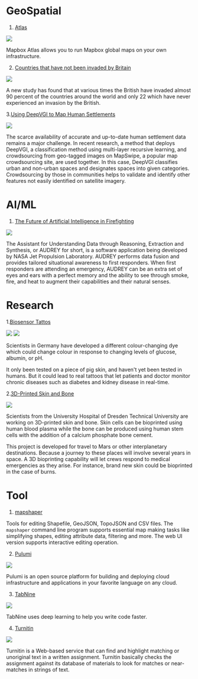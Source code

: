 # GeoSpatial

1. [Atlas](https://docs.mapbox.com/atlas/overview/)

![](https://docs.mapbox.com/atlas/assets/studio-manual-header-480-6fed16b532fe4e0281e308e5651ddfaf.webp)

Mapbox Atlas allows you to run Mapbox global maps on your own infrastructure.

2. [Countries that have not been invaded by Britain](https://www.telegraph.co.uk/history/9653497/British-have-invaded-nine-out-of-ten-countries-so-look-out-Luxembourg.html)

![](https://secure.i.telegraph.co.uk/multimedia/archive/02388/BRITAIN_2388153b.jpg)

A new study has found that at various times the British have invaded almost 90 percent of the countries around the world and only 22 which have never experienced an invasion by the British.

3.[Using DeepVGI to Map Human Settlements](https://www.mdpi.com/2072-4292/11/15/1799)

![](https://www.mdpi.com/remotesensing/remotesensing-11-01799/article_deploy/html/images/remotesensing-11-01799-g001-550.jpg)

The scarce availability of accurate and up-to-date human settlement data remains a major challenge. In recent research, a method that deploys DeepVGI, a classification method using multi-layer recursive learning, and crowdsourcing from geo-tagged images on MapSwipe, a popular map crowdsourcing site, are used together. In this case, DeepVGI classifies urban and non-urban spaces and designates spaces into given categories. Crowdsourcing by those in communities helps to validate and identify other features not easily identified on satellite imagery.

# AI/ML

1. [The Future of Artificial Intelligence in Firefighting](https://www.fireengineering.com/articles/2018/10/artificial-intelligence-firefighting.html#gref)

![](https://aemstatic-ww2.azureedge.net/content/dam/fe/online-articles/2018/10/audrey-test-6.jpg.scale.LARGE.jpg)

The Assistant for Understanding Data through Reasoning, Extraction and Synthesis, or AUDREY for short, is a software application being developed by NASA Jet Propulsion Laboratory. AUDREY performs data fusion and provides tailored situational awareness to first responders. When first responders are attending an emergency, AUDREY can be an extra set of eyes and ears with a perfect memory and the ability to see through smoke, fire, and heat to augment their capabilities and their natural senses.

# Research

1.[Biosensor Tattos](https://www.sciencealert.com/there-is-now-an-actual-tattoo-that-can-change-colour-based-on-glucose-levels)

![](https://www.sciencealert.com/images/2019-07/tattoo-health-all.jpg)
![](https://www.sciencealert.com/images/2019-07/tattoo-health-tinypic.jpg)

Scientists in Germany have developed a different colour-changing dye which could change colour in response to changing levels of glucose, albumin, or pH.

It only been tested on a piece of pig skin, and haven't yet been tested in humans. But it could lead to real tattoos that let patients and doctor monitor chronic diseases such as diabetes and kidney disease in real-time.

2.[3D-Printed Skin and Bone](https://www.esa.int/Our_Activities/Space_Engineering_Technology/Upside-down_3D-printed_skin_and_bone_for_humans_to_Mars)

![](https://www.esa.int/var/esa/storage/images/esa_multimedia/images/2018/11/3d_bioprinting_for_space/18887672-1-eng-GB/3D_bioprinting_for_space_large.jpg)

Scientists from the University Hospital of Dresden Technical University are working on 3D-printed skin and bone. Skin cells can be bioprinted using human blood plasma while the bone can be produced using human stem cells with the addition of a calcium phosphate bone cement.

This project is developed for travel to Mars or other interplanetary destinations. Because a journey to these places will involve several years in space. A 3D bioprinting capability will let crews respond to medical emergencies as they arise. For instance, brand new skin could be bioprinted in the case of burns.

# Tool

1. [mapshaper](https://github.com/mbloch/mapshaper)

Tools for editing Shapefile, GeoJSON, TopoJSON and CSV files. The `mapshaper` command line program supports essential map making tasks like simplifying shapes, editing attribute data, filtering and more. The web UI version supports interactive editing operation.

2. [Pulumi](https://www.pulumi.com/docs/index.html)

![](https://www.pulumi.com/images/infographics@2x.jpg)

Pulumi is an open source platform for building and deploying cloud infrastructure and applications in your favorite language on any cloud.

3. [TabNine](https://tabnine.com/)

![](https://camo.githubusercontent.com/76ac1a10f01ec637c0406ed76b31e31f18411f4c/68747470733a2f2f7777772e77616e67626173652e636f6d2f626c6f67696d672f61737365742f3230313930372f6267323031393037313830352e6a7067)

TabNine uses deep learning to help you write code faster.

4. [Turnitin](https://www.turnitin.com/)

![](https://media.npr.org/assets/img/2014/08/22/turnitin-originality-report_custom-890b02135d24d7fb6f5d443ae5610599354e2e4c-s1200.png)

Turnitin is a Web-based service that can find and highlight matching or unoriginal text in a written assignment. Turnitin basically checks the assignment against its database of materials to look for matches or near-matches in strings of text.
